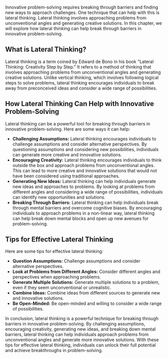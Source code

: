 
Innovative problem-solving requires breaking through barriers and finding new ways to approach challenges. One technique that can help with this is lateral thinking. Lateral thinking involves approaching problems from unconventional angles and generating creative solutions. In this chapter, we will explore how lateral thinking can help break through barriers in innovative problem-solving.

What is Lateral Thinking?
-------------------------

Lateral thinking is a term coined by Edward de Bono in his book "Lateral Thinking: Creativity Step by Step." It refers to a method of thinking that involves approaching problems from unconventional angles and generating creative solutions. Unlike vertical thinking, which involves following logical steps to solve problems, lateral thinking encourages individuals to break away from preconceived ideas and consider a wide range of possibilities.

How Lateral Thinking Can Help with Innovative Problem-Solving
-------------------------------------------------------------

Lateral thinking can be a powerful tool for breaking through barriers in innovative problem-solving. Here are some ways it can help:

* **Challenging Assumptions:** Lateral thinking encourages individuals to challenge assumptions and consider alternative perspectives. By questioning assumptions and considering new possibilities, individuals can generate more creative and innovative solutions.
* **Encouraging Creativity:** Lateral thinking encourages individuals to think outside the box and approach problems from unconventional angles. This can lead to more creative and innovative solutions that would not have been considered using traditional approaches.
* **Generating New Ideas:** Lateral thinking can help individuals generate new ideas and approaches to problems. By looking at problems from different angles and considering a wide range of possibilities, individuals can identify new opportunities and solutions.
* **Breaking Through Barriers:** Lateral thinking can help individuals break through mental barriers and overcome cognitive biases. By encouraging individuals to approach problems in a non-linear way, lateral thinking can help break down mental blocks and open up new avenues for problem-solving.

Tips for Effective Lateral Thinking
-----------------------------------

Here are some tips for effective lateral thinking:

* **Question Assumptions:** Challenge assumptions and consider alternative perspectives.
* **Look at Problems from Different Angles:** Consider different angles and perspectives when approaching problems.
* **Generate Multiple Solutions:** Generate multiple solutions to a problem, even if they seem unconventional or unrealistic.
* **Combine Ideas:** Combine ideas from different sources to generate new and innovative solutions.
* **Be Open-Minded:** Be open-minded and willing to consider a wide range of possibilities.

In conclusion, lateral thinking is a powerful technique for breaking through barriers in innovative problem-solving. By challenging assumptions, encouraging creativity, generating new ideas, and breaking down mental barriers, lateral thinking can help individuals approach problems from unconventional angles and generate more innovative solutions. With these tips for effective lateral thinking, individuals can unlock their full potential and achieve breakthroughs in problem-solving.
